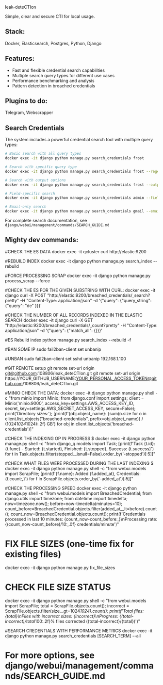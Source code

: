 leak-deteCTIon

Simple, clear and secure CTI for local usage.

## Stack:
Docker, Elasticsearch, Postgres, Python, Django

## Features:
- Fast and flexible credential search capabilities
- Multiple search query types for different use cases
- Performance benchmarking and analysis
- Pattern detection in breached credentials

## Plugins to do:
Telegram, Webscrapper


## Search Credentials

The system includes a powerful credential search tool with multiple query types:

```bash
# Basic search with all query types
docker exec -it django python manage.py search_credentials frost

# Search with specific query type
docker exec -it django python manage.py search_credentials frost --regexp

# Search with output options
docker exec -it django python manage.py search_credentials frost --output results --format json

# Field-specific search
docker exec -it django python manage.py search_credentials admin --field username

# Email-only search
docker exec -it django python manage.py search_credentials gmail --email-only --regexp
```

For complete search documentation, see `django/webui/management/commands/SEARCH_GUIDE.md`

## Mighty dev commands:

#CHECK THE ES DATA
docker exec -it qcluster curl http://elastic:9200 

#REBUILD INDEX
docker exec -it django python manage.py search_index --rebuild 

#FORCE PROCESSING SCRAP
docker exec -it django python manage.py process_scrap --force 

#CHECK THE ES FOR THE GIVEN SUBSTRING WITH CURL:
docker exec -it django curl -X POST "http://elastic:9200/breached_credentials/_search?pretty" -H "Content-Type: application/json" -d '{"query": {"query_string": {"query": "de"
}}}'


#CHECK THE NUMBER OF ALL RECORDS INDEXED IN THE ELASTIC SEARCH 
docker exec -it django curl -X GET "http://elastic:9200/breached_credentials/_count?pretty" -H "Content-Type: application/json" -d '{"query": {"match_all": {}}}'

#ES Rebuild index
python manage.py search_index --rebuild -f

#BAN SOME IP 
sudo fail2ban-client set <jail> unbanip <IP>

#UNBAN 
sudo fail2ban-client set sshd unbanip 192.168.1.100


#GIT REMOTE setup
git remote set-url origin git@github.com:108806/leak_deteCTIon.git
git remote set-url origin https://YOUR_GITHUB_USERNAME:YOUR_PERSONAL_ACCESS_TOKEN@github.com/108806/leak_deteCTIon.git

#MINIO CHECK THE DATA:
docker exec -it django python manage.py shell -c "from minio import Minio; from django.conf import settings; client = Minio('minio:9000', access_key=settings.AWS_ACCESS_KEY_ID, secret_key=settings.AWS_SECRET_ACCESS_KEY, secure=False); print('Directory sizes:'); [print(f'{obj.object_name}: {sum(o.size for o in client.list_objects(\"breached-credentials\", prefix=obj.object_name)) / (1024*1024*1024):.2f} GB') for obj in client.list_objects('breached-credentials')]"


#CHECK THE INDEXING OP IN PROGRESS
$ docker exec -it django python manage.py shell -c "from django_q.models import Task; [print(f'Task {t.id}: {t.func} - Started: {t.started}, Finished: {t.stopped}, Success: {t.success}') for t in Task.objects.filter(stopped__isnull=False).order_by('-stopped')[:5]]"


#CHECK WHAT FILES WERE PROCESSED DURING THE LAST INDEXING
$ docker exec -it django python manage.py shell -c "from webui.models import ScrapFile; [print(f'{f.name}: Added {f.added_at}, Credentials: {f.count:,}') for f in ScrapFile.objects.order_by('-added_at')[:5]]"



#CHECK THE PROCESSING SPEED
docker exec -it django python manage.py shell -c "from webui.models import BreachedCredential; from django.utils import timezone; from datetime import timedelta; now=timezone.now(); before=now-timedelta(minutes=10); count_before=BreachedCredential.objects.filter(added_at__lt=before).count(); count_now=BreachedCredential.objects.count(); print(f'Credentials processed in last 10 minutes: {count_now-count_before:,}\nProcessing rate: {(count_now-count_before)/10:,.0f} credentials/minute')"

# FIX FILE SIZES (one-time fix for existing files)
docker exec -it django python manage.py fix_file_sizes

# CHECK FILE SIZE STATUS
docker exec -it django python manage.py shell -c "from webui.models import ScrapFile; total = ScrapFile.objects.count(); incorrect = ScrapFile.objects.filter(size__gt=1024*1024).count(); print(f'Total files: {total}\\nFiles with incorrect sizes: {incorrect}\\nProgress: {(total-incorrect)/total*100:.2f}% files corrected ({total-incorrect}/{total})')"

#SEARCH CREDENTIALS WITH PERFORMANCE METRICS
docker exec -it django python manage.py search_credentials [SEARCH_TERM] --all
# For more options, see django/webui/management/commands/SEARCH_GUIDE.md

